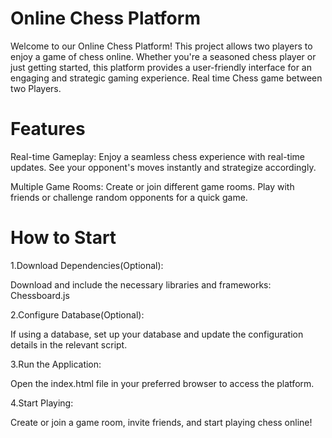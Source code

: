 # Online Chess Platform

Welcome to our Online Chess Platform! This project allows two players to enjoy a game of chess online. Whether you're a seasoned chess player or just getting started, this platform provides a user-friendly interface for an engaging and strategic gaming experience.
Real time Chess game between two Players.


# Features

Real-time Gameplay: Enjoy a seamless chess experience with real-time updates. See your opponent's moves instantly and strategize accordingly.

Multiple Game Rooms: Create or join different game rooms. Play with friends or challenge random opponents for a quick game.

# How to Start

1.Download Dependencies(Optional):

Download and include the necessary libraries and frameworks:
Chessboard.js

 2.Configure Database(Optional):

If using a database, set up your database and update the configuration details in the relevant script.

3.Run the Application:

Open the index.html file in your preferred browser to access the platform.

4.Start Playing:

Create or join a game room, invite friends, and start playing chess online!

